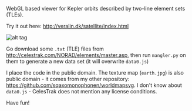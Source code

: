 WebGL based viewer for Kepler orbits described by two-line element sets (TLEs).

Try it out here: http://veralin.dk/satellite/index.html

![alt tag](https://raw.github.com/sqaxomonophonen/satellite/master/media/screenshot.jpg)

Go download some `.txt` (TLE) files from  http://celestrak.com/NORAD/elements/master.asp, then run `mangler.py` on them to generate a new data set (it will overwrite `data0.js`)

I place the code in the public domain. The texture map (`earth.jpg`) is also public domain - it comes from my other repository: https://github.com/sqaxomonophonen/worldmapsvg. I don't know about `data0.js` - CelesTrak does not mention any license conditions.

Have fun!
